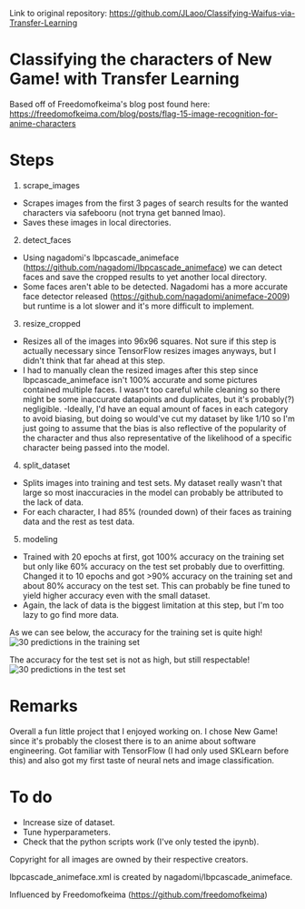 Link to original repository: https://github.com/JLaoo/Classifying-Waifus-via-Transfer-Learning

# Classifying the characters of New Game! with Transfer Learning

Based off of Freedomofkeima's blog post found here: https://freedomofkeima.com/blog/posts/flag-15-image-recognition-for-anime-characters

# Steps

1) scrape_images
- Scrapes images from the first 3 pages of search results for the wanted characters via safebooru (not tryna get banned lmao).
- Saves these images in local directories.
2) detect_faces
- Using nagadomi's lbpcascade_animeface (https://github.com/nagadomi/lbpcascade_animeface) we can detect faces and save the cropped results to yet another local directory.
- Some faces aren't able to be detected. Nagadomi has a more accurate face detector released (https://github.com/nagadomi/animeface-2009) but runtime is a lot slower and it's more difficult to implement.
3) resize_cropped
- Resizes all of the images into 96x96 squares. Not sure if this step is actually necessary since TensorFlow resizes images anyways, but I didn't think that far ahead at this step.
- I had to manually clean the resized images after this step since lbpcascade_animeface isn't 100% accurate and some pictures contained multiple faces. I wasn't too careful while cleaning so there might be some inaccurate datapoints and duplicates, but it's probably(?) negligible.
-Ideally, I'd have an equal amount of faces in each category to avoid biasing, but doing so would've cut my dataset by like 1/10 so I'm just going to assume that the bias is also reflective of the popularity of the character and thus also representative of the likelihood of a specific character being passed into the model.
4) split_dataset
- Splits images into training and test sets. My dataset really wasn't that large so most inaccuracies in the model can probably be attributed to the lack of data.
- For each character, I had 85% (rounded down) of their faces as training data and the rest as test data.
5) modeling
- Trained with 20 epochs at first, got 100% accuracy on the training set but only like 60% accuracy on the test set probably due to overfitting. Changed it to 10 epochs and got >90% accuracy on the training set and about 80% accuracy on the test set. This can probably be fine tuned to yield higher accuracy even with the small dataset.
- Again, the lack of data is the biggest limitation at this step, but I'm too lazy to go find more data.

As we can see below, the accuracy for the training set is quite high!
![30 predictions in the training set](https://i.imgur.com/jeq92EF.png)

The accuracy for the test set is not as high, but still respectable!
![30 predictions in the test set](https://i.imgur.com/xBwfcPG.png)

# Remarks
Overall a fun little project that I enjoyed working on. I chose New Game! since it's probably the closest there is to an anime about software engineering. Got familiar with TensorFlow (I had only used SKLearn before this) and also got my first taste of neural nets and image classification.

# To do
- Increase size of dataset.
- Tune hyperparameters.
- Check that the python scripts work (I've only tested the ipynb).

Copyright for all images are owned by their respective creators.

lbpcascade_animeface.xml is created by nagadomi/lbpcascade_animeface.

Influenced by Freedomofkeima (https://github.com/freedomofkeima)
